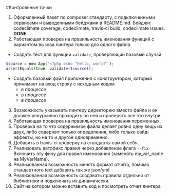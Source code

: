 #Контрольные точки
1. Оформленный пакет по composer стандарту, с подключенными сервисами и выведенными бейджами в README.md. Бейджи: codeclimate coverage, codeclimate, travis-ci build, codeclimate issues. **DONE**
2. Работающая проверка на правильность именования функций с вариантом вызова линтера только для одного файла.
- Создать тест для функции `validate`, проверяющий базовый случай
```php
$source = new App('<?php echo "Hello, world"');
assertEquals(true, validate($source));
```
- Создать базовый файл приложения с конструктором, который принимает на вход строку с исходным кодом
    - *в процессе*
    - *в процессе*
    - *в процессе*
3. Возможность указывать линтеру директорию вместо файла и он должен рекурсивно проходить по ней и проверять все что внутри.
4. Работающая проверка на правильность именования переменных.
5. Проверка на то что содержимое файла делает ровно одну вещь из двух, либо содержит только определения, либо только сайд-эффекты, но не то и другое одновременно.
6. Добавить в travis-ci проверку на стандарты самой себя.
7. Реализовать автофикс правил через добавление флага `--fix`. Включить эту фичу для правил именования (заменять my_var_name на MyVarName).
8. Реализованная возможность менять формат отчета, помимо стандартного text добавить так же json/yml.
9. Реализованная возможность создавать правила отдельно от библиотеки и подключать их динамически.
10. Сайт на котором можно вставить код и посмотреть отчет линтера
